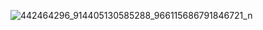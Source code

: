 
![442464296_914405130585288_966115686791846721_n](https://github.com/user-attachments/assets/37855054-83ed-4b5b-ba22-12b7a8518b7b)
